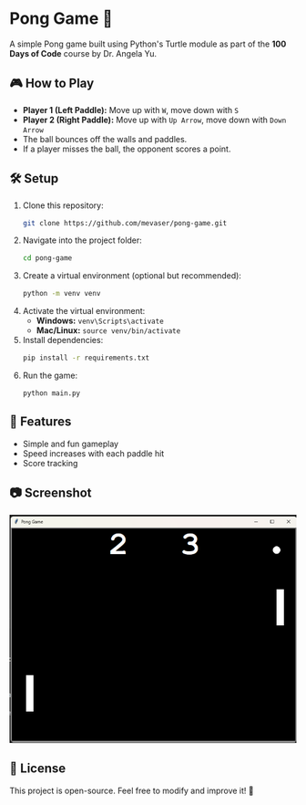 # Pong Game 🏓

A simple Pong game built using Python's Turtle module as part of the **100 Days of Code** course by Dr. Angela Yu.

## 🎮 How to Play

- **Player 1 (Left Paddle):** Move up with `W`, move down with `S`
- **Player 2 (Right Paddle):** Move up with `Up Arrow`, move down with `Down Arrow`
- The ball bounces off the walls and paddles.
- If a player misses the ball, the opponent scores a point.

## 🛠️ Setup

1. Clone this repository:
   ```sh
   git clone https://github.com/mevaser/pong-game.git
   ```
2. Navigate into the project folder:
   ```sh
   cd pong-game
   ```
3. Create a virtual environment (optional but recommended):
   ```sh
   python -m venv venv
   ```
4. Activate the virtual environment:
   - **Windows:** `venv\Scripts\activate`
   - **Mac/Linux:** `source venv/bin/activate`
5. Install dependencies:
   ```sh
   pip install -r requirements.txt
   ```
6. Run the game:
   ```sh
   python main.py
   ```

## 🚀 Features

- Simple and fun gameplay
- Speed increases with each paddle hit
- Score tracking

## 📷 Screenshot

![alt text](image.png)

## 📜 License

This project is open-source. Feel free to modify and improve it! 🚀
